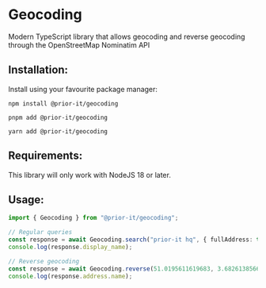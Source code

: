 # Geocoding

Modern TypeScript library that allows geocoding and reverse geocoding through the OpenStreetMap Nominatim API

## Installation:
Install using your favourite package manager:

```
npm install @prior-it/geocoding
```

```
pnpm add @prior-it/geocoding
```

```
yarn add @prior-it/geocoding
```

## Requirements:
This library will only work with NodeJS 18 or later.


## Usage:

```ts
import { Geocoding } from "@prior-it/geocoding";

// Regular queries
const response = await Geocoding.search("prior-it hq", { fullAddress: true });
console.log(response.display_name);

// Reverse geocoding
const response = await Geocoding.reverse(51.0195611619683, 3.68261385663317, { zoomlevel: 18 });
console.log(response.address.name);
```
